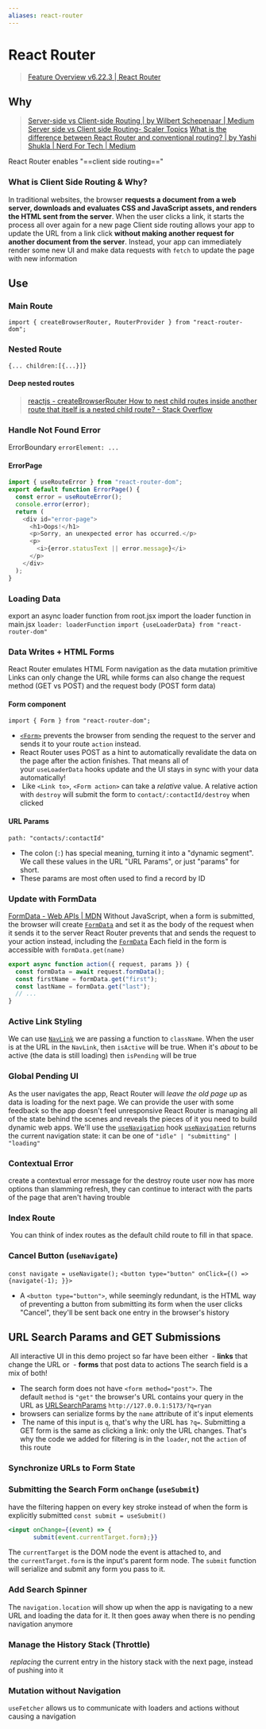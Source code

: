 ```yaml
---
aliases: react-router
---
```

# React Router
>[Feature Overview v6.22.3 | React Router](https://reactrouter.com/en/main/start/overview)
## Why 
>[Server-side vs Client-side Routing | by Wilbert Schepenaar | Medium](https://medium.com/@wilbo/server-side-vs-client-side-routing-71d710e9227f)
>[Server side vs Client side Routing- Scaler Topics](https://www.scaler.com/topics/react/server-client-routing/)
[What is the difference between React Router and conventional routing? | by Yashi Shukla | Nerd For Tech | Medium](https://medium.com/nerd-for-tech/what-is-the-difference-between-react-router-and-conventional-routing-9b11159d92a4)

React Router enables "==client side routing=="
### What is Client Side Routing & Why?
In traditional websites, the browser **requests a document from a web server, downloads and evaluates CSS and JavaScript assets, and renders the HTML sent from the server**. When the user clicks a link, it starts the process all over again for a new page
Client side routing allows your app to update the URL from a link click **without making another request for another document from the server**. Instead, your app can immediately render some new UI and make data requests with `fetch` to update the page with new information
## Use
### Main Route
`import { createBrowserRouter, RouterProvider } from "react-router-dom";`
### Nested Route
`{... children:[{...}]}`
#### Deep nested routes
>[reactjs - createBrowserRouter How to nest child routes inside another route that itself is a nested child route? - Stack Overflow](https://stackoverflow.com/questions/74566649/createbrowserrouter-how-to-nest-child-routes-inside-another-route-that-itself-is/78214668#78214668)
### Handle Not Found Error
ErrorBoundary 
`errorElement: ...`
#### ErrorPage
```jsx
import { useRouteError } from "react-router-dom";
export default function ErrorPage() {
  const error = useRouteError();
  console.error(error);
  return (
    <div id="error-page">
      <h1>Oops!</h1>
      <p>Sorry, an unexpected error has occurred.</p>
      <p>
        <i>{error.statusText || error.message}</i>
      </p>
    </div>
  );
}
```

### Loading Data
export an async loader function from root.jsx
import the loader function in main.jsx
`loader: loaderFunction`
`import {useLoaderData} from "react-router-dom"`
### Data Writes + HTML Forms
React Router emulates HTML Form navigation as the data mutation primitive
Links can only change the URL while forms can also change the request method (GET vs POST) and the request body (POST form data)
#### Form component 
`import { Form } from "react-router-dom";`
- [`<Form>`](https://reactrouter.com/en/main/components/form) prevents the browser from sending the request to the server and sends it to your route `action` instead.
- React Router uses POST as a hint to automatically revalidate the data on the page after the action finishes. That means all of your `useLoaderData` hooks update and the UI stays in sync with your data automatically!
-  Like `<Link to>`, `<Form action>` can take a _relative_ value. A relative action with `destroy` will submit the form to `contact/:contactId/destroy` when clicked
#### URL Params
`path: "contacts/:contactId"`
- The colon (`:`) has special meaning, turning it into a "dynamic segment". We call these values in the URL "URL Params", or just "params" for short.
- These params are most often used to find a record by ID

### Update with FormData
[FormData - Web APIs | MDN](https://developer.mozilla.org/en-US/docs/Web/API/FormData)
Without JavaScript, when a form is submitted, the browser will create [`FormData`](https://developer.mozilla.org/en-US/docs/Web/API/FormData) and set it as the body of the request when it sends it to the server
React Router prevents that and sends the request to your action instead, including the [`FormData`](https://developer.mozilla.org/en-US/docs/Web/API/FormData)
Each field in the form is accessible with `formData.get(name)`
```jsx
export async function action({ request, params }) {
  const formData = await request.formData();
  const firstName = formData.get("first");
  const lastName = formData.get("last");
  // ...
}
 ```

### Active Link Styling
We can use [`NavLink`](https://reactrouter.com/en/main/components/nav-link)
we are passing a function to `className`. When the user is at the URL in the `NavLink`, then `isActive` will be true. When it's _about_ to be active (the data is still loading) then `isPending` will be true

### Global Pending UI
As the user navigates the app, React Router will _leave the old page up_ as data is loading for the next page. We can provide the user with some feedback so the app doesn't feel unresponsive
React Router is managing all of the state behind the scenes and reveals the pieces of it you need to build dynamic web apps. We'll use the [`useNavigation`](https://reactrouter.com/en/main/hooks/use-navigation) hook
[`useNavigation`](https://reactrouter.com/en/main/hooks/use-navigation) returns the current navigation state: it can be one of `"idle" | "submitting" | "loading"`

### Contextual Error
create a contextual error message for the destroy route
user now has more options than slamming refresh, they can continue to interact with the parts of the page that aren't having trouble
### Index Route
 You can think of index routes as the default child route to fill in that space.
### Cancel Button (`useNavigate`) 
`const navigate = useNavigate();`
`<button type="button" onClick={() => {navigate(-1); }}>`
- A `<button type="button">`, while seemingly redundant, is the HTML way of preventing a button from submitting its form
when the user clicks "Cancel", they'll be sent back one entry in the browser's history

##  URL Search Params and GET Submissions
 All interactive UI in this demo project so far have been either 
 - **links** that change the URL or 
 - **forms** that post data to actions
The search field is a mix of both!
- The search form does not have `<form method="post">`. The default `method` is `"get"`
the browser's URL contains your query in the URL as [URLSearchParams](https://developer.mozilla.org/en-US/docs/Web/API/URLSearchParams)
`http://127.0.0.1:5173/?q=ryan`
- browsers can serialize forms by the `name` attribute of it's input elements
-  The name of this input is `q`, that's why the URL has `?q=`.
Submitting a GET form is the same as clicking a link: only the URL changes. That's why the code we added for filtering is in the `loader`, not the `action` of this route
### Synchronize URLs to Form State
### Submitting the Search Form `onChange` (`useSubmit`)
have the filtering happen on every key stroke instead of when the form is explicitly submitted
`const submit = useSubmit()`
```jsx
<input onChange={(event) => {
       submit(event.currentTarget.form);}}
```

The `currentTarget` is the DOM node the event is attached to, and the `currentTarget.form` is the input's parent form node. The `submit` function will serialize and submit any form you pass to it.

### Add Search Spinner
The `navigation.location` will show up when the app is navigating to a new URL and loading the data for it. It then goes away when there is no pending navigation anymore

### Manage the History Stack (Throttle)
 _replacing_ the current entry in the history stack with the next page, instead of pushing into it

### Mutation without Navigation
`useFetcher` allows us to communicate with loaders and actions without causing a navigation








